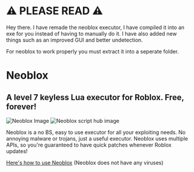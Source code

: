 # ⚠️ PLEASE READ ⚠️
Hey there. I have remade the neoblox executor, I have compiled it into an exe for you instead of having to 
manually do it. I have also added new things such as an improved GUI and better undetection.

For neoblox to work properly you must extract it into a seperate folder.

# Neoblox

## A level 7 keyless Lua executor for Roblox. Free, forever!

![Neoblox Image](https://us-east-1.tixte.net/uploads/plextora.is-from.space/Neoblox_ug8MIY1Zmr.png)
![Neoblox script hub image](https://us-east-1.tixte.net/uploads/plextora.is-from.space/Neoblox_TLgFMxRhq6.png)

Neoblox is a no BS, easy to use executor for all your exploiting needs. No annoying malware or trojans, just a useful executor. Neoblox uses multiple APIs, so you're guaranteed to have quick patches whenever Roblox updates!

[Here's how to use Neoblox](https://www.youtube.com/watch?v=TOD7yAiThVc) (Neoblox does not have any viruses)
